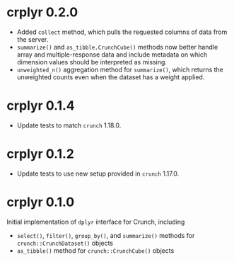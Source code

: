 # crplyr 0.2.0
* Added `collect` method, which pulls the requested columns of data from the server.
* `summarize()` and `as_tibble.CrunchCube()` methods now better handle array and multiple-response data and include metadata on which dimension values should be interpreted as missing.
* `unweighted_n()` aggregation method for `summarize()`, which returns the unweighted counts even when the dataset has a weight applied.

# crplyr 0.1.4

* Update tests to match `crunch` 1.18.0.

# crplyr 0.1.2

* Update tests to use new setup provided in `crunch` 1.17.0.

# crplyr 0.1.0

Initial implementation of `dplyr` interface for Crunch, including

* `select()`, `filter()`, `group_by()`, and `summarize()` methods for `crunch::CrunchDataset()` objects
* `as_tibble()` method for `crunch::CrunchCube()` objects
